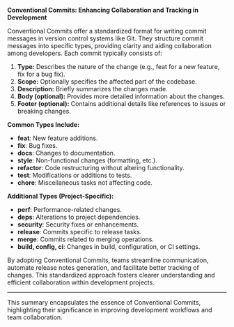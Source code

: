 **Conventional Commits: Enhancing Collaboration and Tracking in Development**

Conventional Commits offer a standardized format for writing commit messages in version control systems like Git. They structure commit messages into specific types, providing clarity and aiding collaboration among developers. Each commit typically consists of:

1. **Type:** Describes the nature of the change (e.g., feat for a new feature, fix for a bug fix).
2. **Scope:** Optionally specifies the affected part of the codebase.
3. **Description:** Briefly summarizes the changes made.
4. **Body (optional):** Provides more detailed information about the changes.
5. **Footer (optional):** Contains additional details like references to issues or breaking changes.

**Common Types Include:**
- **feat**: New feature additions.
- **fix**: Bug fixes.
- **docs**: Changes to documentation.
- **style**: Non-functional changes (formatting, etc.).
- **refactor**: Code restructuring without altering functionality.
- **test**: Modifications or additions to tests.
- **chore**: Miscellaneous tasks not affecting code.

**Additional Types (Project-Specific):**
- **perf**: Performance-related changes.
- **deps**: Alterations to project dependencies.
- **security**: Security fixes or enhancements.
- **release**: Commits specific to release tasks.
- **merge**: Commits related to merging operations.
- **build, config, ci**: Changes in build, configuration, or CI settings.

By adopting Conventional Commits, teams streamline communication, automate release notes generation, and facilitate better tracking of changes. This standardized approach fosters clearer understanding and efficient collaboration within development projects.

--- 

This summary encapsulates the essence of Conventional Commits, highlighting their significance in improving development workflows and team collaboration.